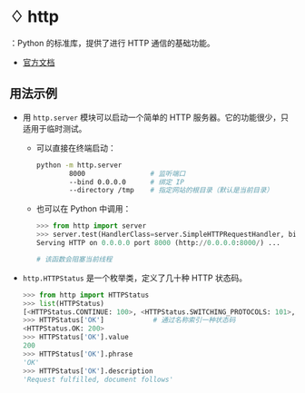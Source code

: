 # ♢ http

：Python 的标准库，提供了进行 HTTP 通信的基础功能。
- [官方文档](https://docs.python.org/3/library/http.html)

## 用法示例

- 用 `http.server` 模块可以启动一个简单的 HTTP 服务器。它的功能很少，只适用于临时测试。
  - 可以直接在终端启动：
    ```sh
    python -m http.server
            8000                # 监听端口
            --bind 0.0.0.0      # 绑定 IP
            --directory /tmp    # 指定网站的根目录（默认是当前目录）
    ```
  - 也可以在 Python 中调用：
    ```py
    >>> from http import server
    >>> server.test(HandlerClass=server.SimpleHTTPRequestHandler, bind='0.0.0.0', port='8000')
    Serving HTTP on 0.0.0.0 port 8000 (http://0.0.0.0:8000/) ...
    
    # 该函数会阻塞当前线程
    ```

- `http.HTTPStatus` 是一个枚举类，定义了几十种 HTTP 状态码。
  ```py
  >>> from http import HTTPStatus
  >>> list(HTTPStatus)
  [<HTTPStatus.CONTINUE: 100>, <HTTPStatus.SWITCHING_PROTOCOLS: 101>, <HTTPStatus.PROCESSING: 102>, ...]
  >>> HTTPStatus['OK']            # 通过名称索引一种状态码
  <HTTPStatus.OK: 200>
  >>> HTTPStatus['OK'].value
  200
  >>> HTTPStatus['OK'].phrase
  'OK'
  >>> HTTPStatus['OK'].description
  'Request fulfilled, document follows'
  ```
